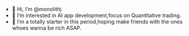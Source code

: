 - 👋 Hi, I’m @monolithj
- 👀 I’m interested in AI app development,focus on Quantitative trading.
- 🌱 I’m a totally starter in this period,hoping make friends with the ones whoes wanna be rich ASAP.
